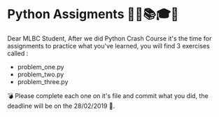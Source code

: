  # Python Assigments 👨‍🏫📚🎓✅

Dear MLBC Student, After we did Python Crash Course it's the time for assignments to practice what you've learned, you will find 3 exercises called :

* problem_one.py
* problem_two.py
* problem_three.py

💣 Please complete each one on it's file and commit what you did, the deadline will be on the 28/02/2019 📆.
